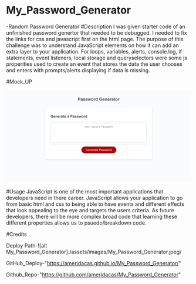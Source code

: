 # My_Password_Generator
-Random Password Generator
#Description
I was given starter code of an unfinished password genertor that needed to be debugged. I needed to fix the links for css and javascript first on the html page. The purpose of this challenge was to understand JavaScript elements on how it can add an extra layer to your application. For loops, variables, alerts, console.log, if statements, event listeners, local storage and queryselectors were some js properities used to create an event that stores the data the user chooses and enters with prompts/alerts displaying if data is missing.

#Mock_UP

![alt My_Password_Generator](./assets/images/My_Password_Generator.jpeg)

#Usage
JavaScript is one of the most important applications that developers need in there career. JavaScript allows your application to go from basic html and css to being able to have events and different effects that look appealing to the eye and targets the users criteria. As future developers, there will be more complex broad code that learning these different properties allows us to psuedo/breakdown code.  

#Credits

Deploy Path-![alt My_Password_Generator]./assets/images/My_Password_Generator.jpeg/

GitHub_Deploy-"https://ameridacas.github.io/My_Password_Generator/"

Github_Repo-"https://github.com/ameridacas/My_Password_Generator"